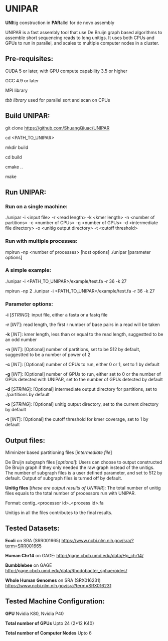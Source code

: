 # UNIPAR
**UNI**tig construction in **PAR**allel for de novo assembly

UNIPAR is a fast assembly tool that use De Bruijn graph based algorithms to assemble short sequencing reads to long unitigs. It uses both CPUs and GPUs to run in parallel, and scales to multiple computer nodes in a cluster.

## Pre-requisites:

CUDA 5 or later, with GPU compute capability 3.5 or higher

GCC 4.9 or later

MPI library

*tbb library* used for parallel sort and scan on CPUs

## Build UNIPAR:
git clone https://github.com/ShuangQiuac/UNIPAR

cd &lt;PATH_TO_UNIPAR&gt;

mkdir build

cd build

cmake ..

make

## Run UNIPAR:
### Run on a single machine:

./unipar -i &lt;input file&gt; -r &lt;read length&gt; -k &lt;kmer length&gt; -n &lt;number of partitions&gt; -c &lt;number of CPUs&gt; -g &lt;number of GPUs&gt; -d &lt;intermediate file directory&gt; -o &lt;unitig output directory&gt; -t &lt;cutoff threshold&gt;
  
### Run with multiple processes:
mpirun -np &lt;number of processes&gt; [host options] ./unipar [parameter options]

### A simple example:

./unipar -i &lt;PATH_TO_UNIPAR&gt;/example/test.fa -r 36 -k 27

mpirun -np 2 ./unipar -i &lt;PATH_TO_UNIPAR&gt;/example/test.fa -r 36 -k 27

### Parameter options:
**-i** [*STRING*]: input file, either a fasta or a fastq file

**-r** [*INT*]: read length, the first r number of base pairs in a read will be taken

**-k** [*INT*]: kmer length, less than or equal to the read length, suggestted to be an odd number

**-n** [*INT*]: [Optional] number of partitions, set to be 512 by default, suggestted to be a number of power of 2

**-c** [*INT*]: [Optional] number of CPUs to run, either 0 or 1, set to 1 by default

**-g** [*INT*]: [Optional] number of GPUs to run, either set to 0 or the number of GPUs detected with UNIPAR, set to the number of GPUs detected by default

**-d** [*STRING*]: [Optional] intermediate output directory for partitions, set to ./partitions by default

**-o** [*STRING*]: [Optional] unitig output directory, set to the current directory by default

**-t** [*INT*]: [Optional] the cutoff threshold for kmer coverage, set to 1 by default


## Output files:

Miminizer based partitioning files [*intermediate file*]

De Bruijn subgraph files [*optional*]: 
Users can choose to output constructed De Bruijn graph if they only needed the raw graph instead of the unitigs.
The number of subgraph files is a user defined parameter, and set to 512 by default.
Output of subgraph files is turned off by default.

**Unitig files** [*these are output results of UNIPAR*]: 
The total number of unitig files equals to the total number of processors run with UNIPAR. 

Format: contig_&lt;processor id&gt;_&lt;process id&gt;.fa

Unitigs in all the files contributes to the final results.

## Tested Datasets:

**Ecoli** on SRA (SRR001665) https://www.ncbi.nlm.nih.gov/sra/?term=SRR001665

**Human Chr14** on GAGE: http://gage.cbcb.umd.edu/data/Hg_chr14/ 

**Bumbblebee** on GAGE http://gage.cbcb.umd.edu/data/Rhodobacter_sphaeroides/

**Whole Human Genomes** on SRA (SRX016231) https://www.ncbi.nlm.nih.gov/sra?term=SRX016231

## Tested Machine Configuration:

**GPU** Nvidia K80, Nvidia P40

**Total number of GPUs** Upto 24 (2\*12 K40)

**Total number of Computer Nodes** Upto 6
